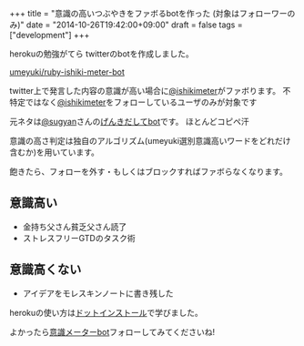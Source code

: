 +++
title = "意識の高いつぶやきをファボるbotを作った (対象はフォローワーのみ)"
date = "2014-10-26T19:42:00+09:00"
draft = false
tags = ["development"]
+++

herokuの勉強がてら twitterのbotを作成しました。

[umeyuki/ruby-ishiki-meter-bot](https://github.com/umeyuki/ruby-ishiki-meter-bot)

twitter上で発言した内容の意識が高い場合に[@ishikimeter](http://twitter.com/ishikimeter)がファボります。
不特定ではなく[@ishikimeter](http://twitter.com/ishikimeter)をフォローしているユーザのみが対象です

元ネタは[@sugyan](http://twitter.com/sugyan)さんの[げんきだしてbot](https://twitter.com/genkidashitebot)です。
ほとんどコピペ汗

意識の高さ判定は独自のアルゴリズム(umeyuki選別意識高いワードをどれだけ含むか)を用いています。

飽きたら、フォローを外す・もしくはブロックすればファボらなくなります。

## 意識高い

- 金持ち父さん貧乏父さん読了
- ストレスフリーGTDのタスク術

## 意識高くない

- アイデアをモレスキンノートに書き残した

herokuの使い方は[ドットインストール](http://dotinstall.com/lessons/basic_heroku)で学びました。


よかったら[意識メーターbot](http://twitter.com/ishikimeter)フォローしてみてくださいね!
